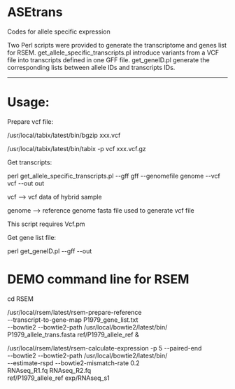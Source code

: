 # ASEtrans
Codes for allele specific expression

Two Perl scripts were provided to generate the transcriptome and genes list for RSEM. 
get_allele_specific_transcripts.pl introduce variants from a VCF file into transcripts defined in one GFF file.
get_geneID.pl  generate the corresponding lists between allele IDs and transcripts IDs.

-----------------------------------------------------------------------------------------
# Usage:

Prepare vcf file:

/usr/local/tabix/latest/bin/bgzip   xxx.vcf

/usr/local/tabix/latest/bin/tabix -p vcf xxx.vcf.gz

Get transcripts:

perl get_allele_specific_transcripts.pl --gff  gff  --genomefile genome  --vcf vcf  --out out

vcf --> vcf data of hybrid sample

genome --> reference genome fasta file used to generate vcf file

This script requires Vcf.pm


Get gene list file:

perl get_geneID.pl --gff  <gff>  --out <out>


# DEMO command line for RSEM

cd RSEM


/usr/local/rsem/latest/rsem-prepare-reference  \
   --transcript-to-gene-map P1979_gene_list.txt  \
           --bowtie2 --bowtie2-path /usr/local/bowtie2/latest/bin/ \
            P1979_allele_trans.fasta  ref/P1979_allele_ref &
   

/usr/local/rsem/latest/rsem-calculate-expression -p 5 --paired-end   \
      --bowtie2 --bowtie2-path /usr/local/bowtie2/latest/bin/   \
    --estimate-rspd     --bowtie2-mismatch-rate 0.2   \
  RNAseq_R1.fq RNAseq_R2.fq  \
  ref/P1979_allele_ref   exp/RNAseq_s1




